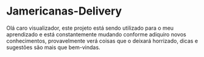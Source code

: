 # Jamericanas-Delivery
Olá caro visualizador, este projeto está sendo utilizado para o meu aprendizado e está constantemente mudando conforme adiquiro 
novos conhecimentos, provavelmente verá coisas que o deixará horrizado, dicas e sugestões são mais que bem-vindas.

